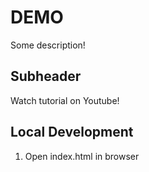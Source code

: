 # DEMO

Some description!

## Subheader

Watch tutorial on Youtube!

## Local Development

1. Open index.html in browser
